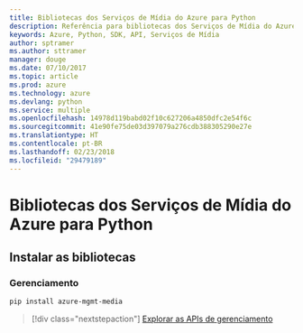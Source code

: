 ```yaml
---
title: Bibliotecas dos Serviços de Mídia do Azure para Python
description: Referência para bibliotecas dos Serviços de Mídia do Azure para Python
keywords: Azure, Python, SDK, API, Serviços de Mídia
author: sptramer
ms.author: sttramer
manager: douge
ms.date: 07/10/2017
ms.topic: article
ms.prod: azure
ms.technology: azure
ms.devlang: python
ms.service: multiple
ms.openlocfilehash: 14978d119babd02f10c627206a4850dfc2e54f6c
ms.sourcegitcommit: 41e90fe75de03d397079a276cdb388305290e27e
ms.translationtype: HT
ms.contentlocale: pt-BR
ms.lasthandoff: 02/23/2018
ms.locfileid: "29479189"
---
```

# <a name="azure-media-services-libraries-for-python"></a>Bibliotecas dos Serviços de Mídia do Azure para Python

## <a name="install-the-libraries"></a>Instalar as bibliotecas


### <a name="management"></a>Gerenciamento

```bash
pip install azure-mgmt-media
```
> [!div class="nextstepaction"]
> [Explorar as APIs de gerenciamento](/python/api/overview/azure/mediaservices/management)